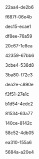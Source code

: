 22aa4-de2b6 

f687f-06e4b 

dec15-ecae1 

df8ee-76a59 

20c67-1e8ea 

42359-67bb6 

3cbe4-538d8 

3ba80-f72e3 

dea2e-c890e 

f3f51-27e1c 

b1d54-4edc2 

81534-63a77 

140ce-8142c 

58c52-4db05 

ea310-155a6 

5684a-a20e4

